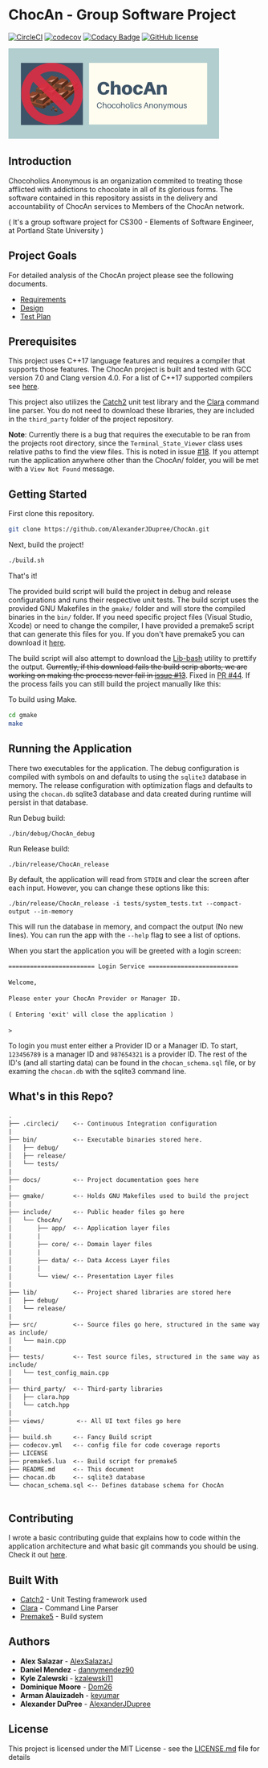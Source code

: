 # ChocAn - Group Software Project
[![CircleCI](https://circleci.com/gh/AlexanderJDupree/ChocAn.svg?style=svg)](https://circleci.com/gh/AlexanderJDupree/ChocAn)
[![codecov](https://codecov.io/gh/AlexanderJDupree/ChocAn/branch/master/graph/badge.svg)](https://codecov.io/gh/AlexanderJDupree/ChocAn)
[![Codacy Badge](https://api.codacy.com/project/badge/Grade/af9edf02e21b4343b34b8b64ff534b10)](https://www.codacy.com/manual/AlexanderJDupree/ChocAn?utm_source=github.com&amp;utm_medium=referral&amp;utm_content=AlexanderJDupree/ChocAn&amp;utm_campaign=Badge_Grade)
[![GitHub license](https://img.shields.io/badge/license-MIT-blue.svg)](https://github.com/AlexanderJDupree/ChocAn/blob/master/LICENSE)

![chocan](docs/ChocAn_Logo.png)

## Introduction

Chocoholics Anonymous is an organization commited to treating those afflicted with addictions to chocolate in all of its glorious forms. The software contained in this repository assists in the delivery and accountability of ChocAn services to Members of the ChocAn network. 

( It's a group software project for CS300 - Elements of Software Engineer, at Portland State University )

## Project Goals

For detailed analysis of the ChocAn project please see the following documents. 

* [Requirements](docs/ChocAn-Requirements.pdf)
* [Design](docs/ChocAn-Design.pdf)
* [Test Plan](docs/ChocAn-TestPlan.pdf)

## Prerequisites

This project uses C++17 language features and requires a compiler that supports those features. The ChocAn project is built and tested with GCC version 7.0 and Clang version 4.0. For a list of C++17 supported compilers see [here](https://en.cppreference.com/w/cpp/compiler_support). 

This project also utilizes the [Catch2](https://github.com/catchorg/Catch2) unit test library and the [Clara](https://github.com/catchorg/Clara) command line parser. You do not need to download these libraries, they are included in the `third_party` folder of the project repository. 

**Note**: Currently there is a bug that requires the executable to be ran from the projects root directory, since the `Terminal_State_Viewer` class uses relative paths to find the view files. This is noted in issue [#18](https://github.com/AlexanderJDupree/ChocAn/issues/18). If you attempt run the application anywhere other than the ChocAn/ folder, you will be met with a `View Not Found` message. 

## Getting Started

First clone this repository. 

```bash
git clone https://github.com/AlexanderJDupree/ChocAn.git
```

Next, build the project!

```bash
./build.sh
```

That's it!

The provided build script will build the project in debug and release configurations and runs their respective unit tests. The build script uses the provided GNU Makefiles in the `gmake/` folder and will store the compiled binaries in the `bin/` folder. If you need specific project files (Visual Studio, Xcode) or need to change the compiler, I have provided a premake5 script that can generate this files for you. If you don't have premake5 you can download it [here](https://premake.github.io/download.html).

The build script will also attempt to download the [Lib-bash](https://github.com/pioneerworks/lib-bash) utility to prettify the output. ~~Currently, if this download fails the build scrip aborts, we are working on making the process never fail in [issue #13](https://github.com/AlexanderJDupree/ChocAn/issues/13)~~. Fixed in [PR #44](https://github.com/AlexanderJDupree/ChocAn/pull/44). If the process fails you can still build the project manually like this:

To build using Make. 
```bash
cd gmake
make 
```

## Running the Application

There two executables for the application. The debug configuration is compiled with symbols on and defaults to using the `sqlite3` database in memory. The release configuration with optimization flags and defaults to using the `chocan.db` sqlite3 database and data created during runtime will persist in that database. 

Run Debug build:
```
./bin/debug/ChocAn_debug
```

Run Release build:
```
./bin/release/ChocAn_release 
```

By default, the application will read from `STDIN` and clear the screen after each input. However, you can change these options like this:

```
./bin/release/ChocAn_release -i tests/system_tests.txt --compact-output --in-memory
```

This will run the database in memory, and compact the output (No new lines). You can run the app with the `--help` flag to see a list of options. 

When you start the application you will be greeted with a login screen:

```
======================== Login Service =========================

Welcome, 

Please enter your ChocAn Provider or Manager ID. 

( Entering 'exit' will close the application )

> 
```

To login you must enter either a Provider ID or a Manager ID. To start, `123456789` is a manager ID and `987654321` is a provider ID. The rest of the ID's (and all starting data) can be found in the `chocan_schema.sql` file, or by examing the `chocan.db` with the sqlite3 command line. 

## What's in this Repo?

```
.
├── .circleci/    <-- Continuous Integration configuration
|
├── bin/          <-- Executable binaries stored here.
│   ├── debug/
│   ├── release/
│   └── tests/
|
├── docs/         <-- Project documentation goes here
|
├── gmake/        <-- Holds GNU Makefiles used to build the project
|
├── include/      <-- Public header files go here
│   └── ChocAn/
│       ├── app/  <-- Application layer files
|       |   
│       ├── core/ <-- Domain layer files
|       |
│       ├── data/ <-- Data Access Layer files
|       |
│       └── view/ <-- Presentation Layer files
|   
├── lib/          <-- Project shared libraries are stored here
│   ├── debug/
│   └── release/
|
├── src/          <-- Source files go here, structured in the same way as include/
│   └── main.cpp
|
├── tests/        <-- Test source files, structured in the same way as include/
│   └── test_config_main.cpp
|
├── third_party/  <-- Third-party libraries
│   ├── clara.hpp
│   └── catch.hpp
|
├── views/         <-- All UI text files go here
|
├── build.sh      <-- Fancy Build script
├── codecov.yml   <-- config file for code coverage reports
├── LICENSE
├── premake5.lua  <-- Build script for premake5
├── README.md     <-- This document
├── chocan.db     <-- sqlite3 database
└── chocan_schema.sql <-- Defines database schema for ChocAn


```

## Contributing

I wrote a basic contributing guide that explains how to code within the application architecture and what basic git commands you should be using. Check it out [here](https://github.com/AlexanderJDupree/ChocAn/blob/master/docs/contributing.md).

## Built With

* [Catch2](https://github.com/catchorg/Catch2) - Unit Testing framework used
* [Clara](https://github.com/catchorg/Clara) - Command Line Parser
* [Premake5](https://premake.github.io/download.html) - Build system

## Authors

* **Alex Salazar**  - [AlexSalazarJ](https://github.com/AlexSalazarJ)
* **Daniel Mendez** - [dannymendez90](https://github.com/dannymendez90)
* **Kyle Zalewski** - [kzalewski11](https://github.com/kzalewski11)
* **Dominique Moore** - [Dom26](https://github.com/Dom26)
* **Arman Alauizadeh** - [keyumar](https://github.com/Keyumar)
* **Alexander DuPree** - [AlexanderJDupree](https://github.com/AlexanderJDupree)

## License

This project is licensed under the MIT License - see the [LICENSE.md](https://raw.githubusercontent.com/AlexanderJDupree/BigInt/master/LICENSE) file for details

